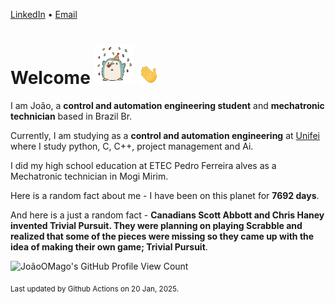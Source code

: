 [LinkedIn](https://www.linkedin.com/in/joão-pedro-gozzoli-b95641301/) &bull;
[Email](joaopedrogozzoli@gmail.com)

# Welcome <img src="happy.gif" height="64px" /> <img src="wave.gif" height="32px" />

I am João, a  **control and automation engineering student** and **mechatronic technician** based in Brazil Br.

Currently, I am studying as a **control and automation engineering** at [Unifei](https://unifei.edu.br) where I study python, C, C++, project management and Ai.

I did my high school education at ETEC Pedro Ferreira alves as a Mechatronic technician in Mogi Mirim.

Here is a random fact about me - I have been on this planet for **7692 days**.

And here is a just a random fact -  **Canadians Scott Abbott and Chris Haney invented Trivial Pursuit. They were planning on playing Scrabble and realized that some of the pieces were missing so they came up with the idea of making their own game; Trivial Pursuit**.

![JoãoOMago's GitHub Profile View Count](https://komarev.com/ghpvc/?username=JoaoOMago)

<sub>Last updated by Github Actions on 20 Jan, 2025.</sub>
